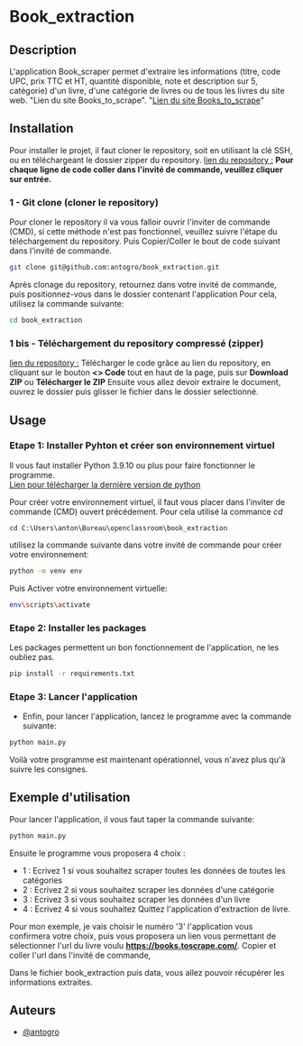 # Book_extraction

## Description
L'application Book_scraper permet d'extraire les informations (titre, code UPC, prix TTC et HT, quantité disponible, note et description sur 5, catégorie) d'un livre, d'une catégorie de livres ou de tous les livres du site web.
"Lien du site Books_to_scrape". "[Lien du site Books_to_scrape](https://books.toscrape.com/index.html)"


## Installation

Pour installer le projet, il faut cloner le repository, soit en utilisant la clé SSH, ou en téléchargeant le dossier zipper du repository. 
[lien du repository :](https://github.com/antogro/book_extraction.git)
**Pour chaque ligne de code coller dans l'invité de commande, veuillez cliquer sur entrée.**

### 1 - Git clone (cloner le repository)

Pour cloner le repository il va vous falloir ouvrir l'inviter de commande (CMD), si cette méthode n'est pas fonctionnel,
veuillez suivre l'étape du téléchargement du repository.
Puis Copier/Coller le bout de code suivant dans l'invité de commande.
```bash
git clone git@github.com:antogro/book_extraction.git
```

Après clonage du repository, retournez dans votre invité de commande, puis positionnez-vous dans le dossier contenant l'application
    Pour cela, utilisez la commande suivante:
```bash
cd book_extraction
```

### 1 bis - Téléchargement du repository compressé (zipper)

[lien du repository :](https://github.com/antogro/book_extraction.git)
Télécharger le code grâce au lien du repository, en cliquant sur le bouton **<> Code** tout en haut de la page, puis sur **Download ZIP** ou **Télécharger le ZIP**
Ensuite vous allez devoir extraire le document, ouvrez le dossier puis glisser le fichier dans le dossier selectionné.



## Usage

### Etape 1: Installer Pyhton et créer son environnement virtuel

Il vous faut installer Python 3.9.10 ou plus pour faire fonctionner le programme.  
[Lien pour télécharger la dernière version de python](https://www.python.org/downloads/)

Pour créer votre environnement virtuel, il faut vous placer dans l'inviter de commande (CMD) ouvert précédement.
Pour cela utilisé la commance *cd*

```cd C:\Users\anton\Bureau\openclassroom\book_extraction``` 

utilisez la commande suivante dans votre invité de commande pour créer votre environnement:

```bash
python -m venv env

```

Puis Activer votre environnement virtuelle:
```bash
env\scripts\activate
```


### Etape 2: Installer les packages
Les packages permettent un bon fonctionnement de l'application, ne les oubliez pas.
```bash
pip install -r requirements.txt
```

### Etape 3: Lancer l'application
- Enfin, pour lancer l'application,
lancez le programme avec la commande suivante:

```bash
python main.py
```
                        
Voilà votre programme est maintenant opérationnel, vous n'avez plus qu'à suivre les consignes.


## Exemple d'utilisation

Pour lancer l'application, il vous faut taper la commande suivante:

```bash
python main.py
```

Ensuite le programme vous proposera 4 choix : 
- 1 : Ecrivez 1 si vous souhaitez scraper toutes les données de toutes les catégories
- 2 : Ecrivez 2 si vous souhaitez scraper les données d'une catégorie
- 3 : Ecrivez 3 si vous souhaitez scraper les données d'un livre
- 4 : Ecrivez 4 si vous souhaitez Quittez l'application d'extraction de livre.

Pour mon exemple, je vais choisir le numéro '3' l'application vous confirmera votre choix,
puis vous proposera un lien vous permettant de sélectionner l'url du livre voulu **https://books.toscrape.com/**.
Copier et coller l'url dans l'invité de commande, 

Dans le fichier book_extraction puis data, vous allez pouvoir récupérer les informations extraites.

## Auteurs

- [@antogro](https://www.github.com/antogro)
